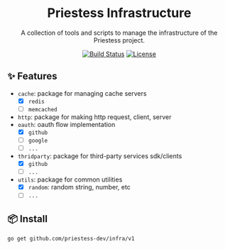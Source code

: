 [//]: # (center header with logo)
<h1 align="center">
  Priestess Infrastructure
</h1>

<div align="center">

A collection of tools and scripts to manage the infrastructure of the Priestess project.

[![Build Status](https://app.travis-ci.com/priestess-dev/infra.svg)](https://travis-ci.org/priestess-dev/infra)
[![License](https://img.shields.io/badge/license-MIT-blue.svg)](https://opensource.org/licenses/MIT)


</div>

## ✨ Features

- `cache`: package for managing cache servers
  - [x] `redis`
  - [ ] `memcached`
- `http`: package for making http request, client, server
- `oauth`: oauth flow implementation
  - [x] `github`
  - [ ] `google`
  - [ ] `...`
- `thridparty`: package for third-party services sdk/clients
  - [x] `github`
  - [ ] `...`
- `utils`: package for common utilities
  - [x] `random`: random string, number, etc
  - [ ] `...`

## 📦 Install

```bash
go get github.com/priestess-dev/infra/v1
```